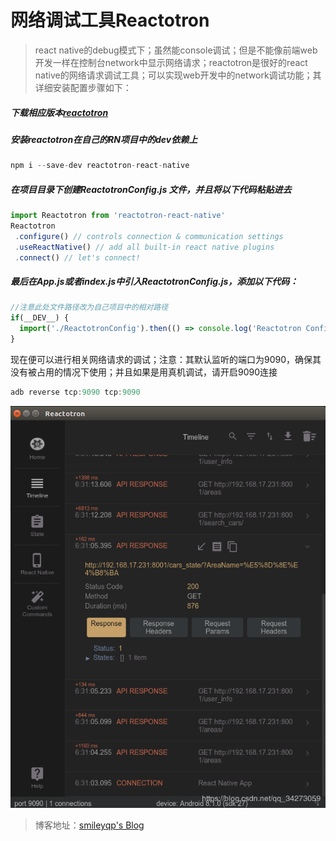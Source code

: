 # 网络调试工具Reactotron

> react native的debug模式下；虽然能console调试；但是不能像前端web开发一样在控制台network中显示网络请求；reactotron是很好的react native的网络请求调试工具；可以实现web开发中的network调试功能；其详细安装配置步骤如下：

##### 下载相应版本[reactotron](https://github.com/infinitered/reactotron/releases)

##### 安装reactotron在自己的RN项目中的dev依赖上
 ``` js
npm i --save-dev reactotron-react-native
 ```
##### 在项目目录下创建ReactotronConfig.js 文件，并且将以下代码粘贴进去
 ``` js
import Reactotron from 'reactotron-react-native'
Reactotron
  .configure() // controls connection & communication settings
  .useReactNative() // add all built-in react native plugins
  .connect() // let's connect!
```
##### 最后在App.js或者index.js中引入ReactotronConfig.js，添加以下代码：
``` js
//注意此处文件路径改为自己项目中的相对路径
if(__DEV__) {
  import('./ReactotronConfig').then(() => console.log('Reactotron Configured'))
}
```
现在便可以进行相关网络请求的调试；注意：其默认监听的端口为9090，确保其没有被占用的情况下使用；并且如果是用真机调试，请开启9090连接
``` js
adb reverse tcp:9090 tcp:9090
```
![GitHub](/images/basic/reactotron2.png "GitHub,Social Coding")

> 博客地址：[smileyqp's Blog](https://blog.csdn.net/qq_34273059/article/details/100124501)